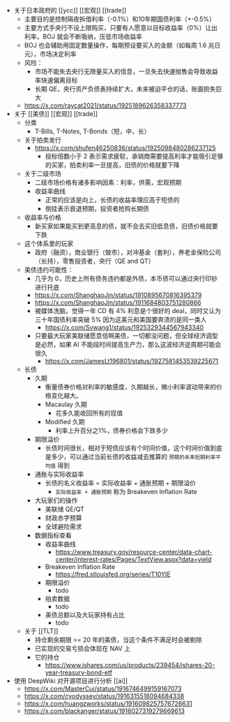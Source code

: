 - 关于日本政府的 [[ycc]] [[宏观]] [[trade]]
	- 主要目的是控制隔夜拆借利率（-0.1%）和10年期国债利率（+-0.5%）
	- 主要方式手央行不设上限购买，只要有人愿意以目标收益率（0%）让出利率，BOJ 就会不断吸纳，压低市场收益率
	- BOJ 也会辅助用固定数量操作，每期预设要买入的金额（如每周 1.6 兆日元），市场决定利率
	- 风险：
		- 市场不能失去央行无限量买入的信息，一旦失去快速抛售会导致收益率快速偏离目标
		- 长期 QE，央行资产负债表持续扩大，未来被迫平仓的话，账面损失巨大
	- https://x.com/raycat2021/status/1925189626358337773
- 关于 [[美债]] [[宏观]] [[trade]]
	- 分类
		- T-Bills, T-Notes, T-Bonds（短，中，长）
	- 关于拍卖发行
		- https://x.com/shufen46250836/status/1925098480286237125
			- 投标倍数小于 2 表示需求疲软，承销商需要提高利率才能吸引足够的买家，拍卖利率一旦提高，旧债的价格就要下降
	- 关于二级市场
		- 二级市场价格有诸多影响因素：利率，供需，宏观预期
		- 收益率曲线
			- 正常的应该是向上，长债的收益率理应高于短债的
			- 倒挂表示衰退预期，投资者抢购长期债
	- 收益率与价格
		- 新买家如果能买到更高息的债，就不会去买旧低息债，旧债价格就要下跌
	- 这个体系里的玩家
		- 政府（融资），商业银行（做市），对冲基金（套利），养老金保险公司（长持），零售投资者，央行（QE and QT）
	- 美债违约可能性：
		- 几乎为 0，历史上所有债务违约都是外债，本币债可以通过央行印钞进行托底
		- https://x.com/ShanghaoJin/status/1910895670816395379
		- https://x.com/ShanghaoJin/status/1911684803751280866
		- 被媒体洗脑，觉得一年 CD 有 4% 利息是个很好的 deal，同时又认为三十年国债利率突破 5% 因为这美元和美国要奔溃的是同一类人
			- https://x.com/Svwang1/status/1925329344567943340
		- 只要最大玩家美联储愿意信啊美债，一切都没问题，但全球经济调型是必然，如果 AI 不能段时间提高生产力，那么这波经济逆周期可能会很久
			- https://x.com/JamesLt196801/status/1927581453539225671
	- 长债
		- 久期
			- 衡量债券价格对利率的敏感度，久期越长，微小利率波动带来的价格变化越大。
			- Macaulay 久期
				- 花多久能收回所有的现值
			- Modified 久期
				- 利率上升百分之1%，债券价格会下跌多少
		- 期限溢价
			- 长债时间很长，相对于短债应该有个时间价值，这个时间价值到底是多少，可以通过当前长债的收益减去推算的 `预期的未来短期利率平均值` 得到
		- 通胀与实际收益率
			- 长债的名义收益率 = 实际收益率 + 通胀预期 + 期限溢价
				- `实际收益率 + 通胀预期` 称为 Breakeven Inflation Rate
		- 大玩家们的操作
			- 美联储 QE/QT
			- 财政赤字预算
			- 全球避险需求
		- 数据指标查看
			- 收益率曲线
				- https://www.treasury.gov/resource-center/data-chart-center/interest-rates/Pages/TextView.aspx?data=yield
			- Breakeven Inflation Rate
				- https://fred.stlouisfed.org/series/T10YIE
			- 期限溢价
				- todo
			- 拍卖数据
				- todo
			- 美债总额以及大玩家持有占比
				- todo
	- 关于 [[TLT]]
		- 持仓剩余期限 >= 20 年的美债，当这个条件不满足时会被剔除
		- 已实现的交易亏损会体现在 NAV 上
		- 它的持仓
			- https://www.ishares.com/us/products/239454/ishares-20-year-treasury-bond-etf
- 使用 DeepWiki 对开源项目进行分析 [[ai]]
	- https://x.com/MasterCui/status/1916746499159167073
	- https://x.com/cyodyssey/status/1916315518094684338
	- https://x.com/huangzworks/status/1916098257576726631
	- https://x.com/blackanger/status/1916027319279669613